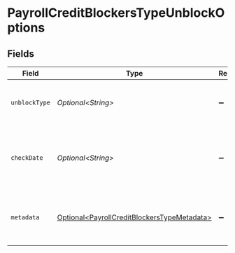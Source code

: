 # PayrollCreditBlockersTypeUnblockOptions


## Fields

| Field                                                                                                        | Type                                                                                                         | Required                                                                                                     | Description                                                                                                  |
| ------------------------------------------------------------------------------------------------------------ | ------------------------------------------------------------------------------------------------------------ | ------------------------------------------------------------------------------------------------------------ | ------------------------------------------------------------------------------------------------------------ |
| `unblockType`                                                                                                | *Optional\<String>*                                                                                          | :heavy_minus_sign:                                                                                           | The type of unblock option for the credit blocker.                                                           |
| `checkDate`                                                                                                  | *Optional\<String>*                                                                                          | :heavy_minus_sign:                                                                                           | The payment check date associated with the unblock option.                                                   |
| `metadata`                                                                                                   | [Optional\<PayrollCreditBlockersTypeMetadata>](../../models/components/PayrollCreditBlockersTypeMetadata.md) | :heavy_minus_sign:                                                                                           | Additional data associated with the unblock option.                                                          |